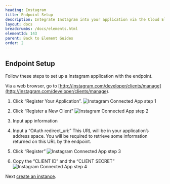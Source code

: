 ```yaml
---
heading: Instagram
title: Endpoint Setup
description: Integrate Instagram into your application via the Cloud Elements APIs.
layout: docs
breadcrumbs: /docs/elements.html
elementId: 143
parent: Back to Element Guides
order: 2
---
```

## Endpoint Setup

Follow these steps to set up a Instagram application with the endpoint.

Via a web browser, go to [http://instagram.com/developer/clients/manage](http://instagram.com/developer/clients/manage).

1. Click “Register Your Application”.
![Instagram Connected App step 1](http://cloud-elements.com/wp-content/uploads/2015/04/InstagramAPI1.png)

2. Click “Register a New Client”
![Instagram Connected App step 2](http://cloud-elements.com/wp-content/uploads/2015/04/InstagramAPI2.png)

3. Input app information

4. Input a “OAuth redirect_uri:” This URL will be in your application’s address space. You will be required to retrieve some information returned on this URL by the endpoint.

5. Click “Register”
![Instagram Connected App step 3](http://cloud-elements.com/wp-content/uploads/2015/04/InstagramAPI3.png)

6. Copy the “CLIENT ID” and the “CLIENT SECRET”
![Instagram Connected App step 4](http://cloud-elements.com/wp-content/uploads/2015/04/InstagramAPI4.png)

Next [create an instance](instagram-create-instance.html).

